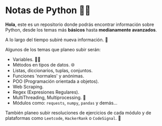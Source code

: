 # Notas de Python 🐍📝

**Hola**, este es un repositorio donde podrás encontrar información sobre Python, desde los temas más **básicos** hasta **medianamente avanzados**.

A lo largo del tiempo subiré nueva información. 🌟

Algunos de los temas que planeo subir serán:
+ Variables. 🔢🔤
+ Métodos en tipos de datos. 🌐
+ Listas, diccionarios, tuplas, conjuntos.
+ Funciones 'normales' y anónimas.
+ POO (Programación orientada a objetos).
+ Web Scraping.
+ Regex (Expresiones Regulares).
+ MultiThreading, Multiprocessing. 🧵
+ Módulos como: `requests`, `numpy`, `pandas` y demás...

También planeo subir resoluciones de ejercicios de cada módulo y de plataformas como `Leetcode`, `HackerRank` o `CodeSignal`. 💪